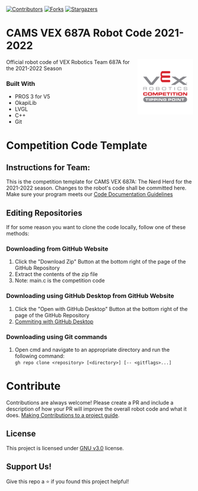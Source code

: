[![Contributors][contributors-shield]][contributors-url]
[![Forks][forks-shield]][forks-url]
[![Stargazers][stars-shield]][stars-url]

# CAMS VEX 687A Robot Code 2021-2022

[<img src="assets/img/tipping-point-logo.png" align="right" width="150">](https://github.com/687vex/687A-Robot-Code-2021-2022)

Official robot code of VEX Robotics Team 687A for the 2021-2022 Season

### Built With

-   PROS 3 for V5
  - OkapiLib
  - LVGL
-   C++
-   Git

# Competition Code Template
## Instructions for Team:
This is the competition template for CAMS VEX 687A: The Nerd Herd for the 2021-2022 season. Changes to the robot's code shall be committed here. Make sure your program meets our [Code Documentation Guidelines](https://github.com/687vex/Competition-Template-2021-2022/blob/main/CodeDocumentation.md)

## Editing Repositories
If for some reason you want to clone the code locally, follow one of these methods:

### Downloading from GitHub Website
  1. Click the "Download Zip" Button at the bottom right of the page of the GitHub Repository
  2. Extract the contents of the zip file
  3. Note: main.c is the competition code

### Downloading using GitHub Desktop from GitHub Website
  1. Click the "Open with GitHub Desktop" Button at the bottom right of the page of the GitHub Repository
  3. [Commiting with GitHub Desktop](https://docs.github.com/en/desktop/contributing-and-collaborating-using-github-desktop/committing-and-reviewing-changes-to-your-project#1-choosing-a-branch-and-making-changes)

### Downloading using Git commands
  1. Open cmd and navigate to an appropriate directory and run the following command:
  <br> ```gh repo clone <repository> [<directory>] [-- <gitflags>...] ```

# Contribute
Contributions are always welcome! Please create a PR and include a description of how your PR will improve the overall robot code and what it does. [Making Contributions to a project guide](https://github.com/firstcontributions/first-contributions).

## License
This project is licensed under [GNU v3.0](https://opensource.org/licenses/GPL-3.0) license.

## Support Us!
Give this repo a ⭐️ if you found this project helpful!

[contributors-shield]: https://img.shields.io/github/contributors/687vex/687A-Robot-Code-2021-2022.svg?style=for-the-badge
[contributors-url]: https://github.com/687vex/687A-Robot-Code-2021-2022/graphs/contributors
[forks-shield]: https://img.shields.io/github/forks/687vex/687A-Robot-Code-2021-2022.svg?style=for-the-badge
[forks-url]: https://github.com/687vex/687A-Robot-Code-2021-2022/network/members
[stars-shield]: https://img.shields.io/github/stars/687vex/687A-Robot-Code-2021-2022.svg?style=for-the-badge
[stars-url]: https://github.com/687vex/687A-Robot-Code-2021-2022/stargazers

